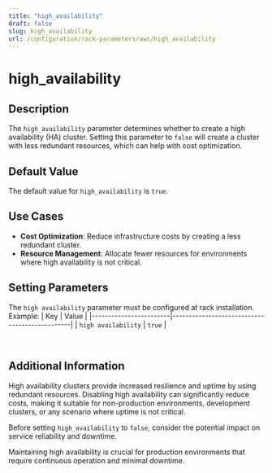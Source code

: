 ```yaml
---
title: "high_availability"
draft: false
slug: high_availability
url: /configuration/rack-parameters/aws/high_availability
---
```


# high_availability

## Description
The `high_availability` parameter determines whether to create a high availability (HA) cluster. Setting this parameter to `false` will create a cluster with less redundant resources, which can help with cost optimization.

## Default Value
The default value for `high_availability` is `true`.

## Use Cases
- **Cost Optimization**: Reduce infrastructure costs by creating a less redundant cluster.
- **Resource Management**: Allocate fewer resources for environments where high availability is not critical.

## Setting Parameters
The `high availability` parameter must be configured at rack installation. Example:
| Key                    | Value                                         |
|------------------------|-----------------------------------------------|
| `high availability`  | `true` |

&nbsp;

## Additional Information
High availability clusters provide increased resilience and uptime by using redundant resources. Disabling high availability can significantly reduce costs, making it suitable for non-production environments, development clusters, or any scenario where uptime is not critical.

Before setting `high_availability` to `false`, consider the potential impact on service reliability and downtime.

Maintaining high availability is crucial for production environments that require continuous operation and minimal downtime.
